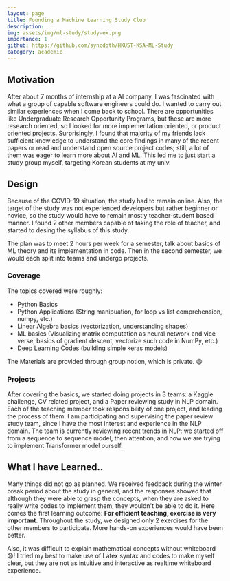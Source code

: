 ```yaml
---
layout: page
title: Founding a Machine Learning Study Club
description:
img: assets/img/ml-study/study-ex.png
importance: 1
github: https://github.com/syncdoth/HKUST-KSA-ML-Study
category: academic
---
```


## Motivation

After about 7 months of internship at a AI company, I was fascinated with what
a group of capable software engineers could do. I wanted to carry out similar
experiences when I come back to school. There are opportunities like
Undergraduate Research Opportunity Programs, but these are more research oriented,
so I looked for more implementation oriented, or product oriented projects.
Surprisingly, I found that majority of my friends lack sufficient knowledge to
understand the core findings in many of the recent papers or read and understand
open source project codes; still, a lot of them was eager to learn more about
AI and ML. This led me to just start a study group myself, targeting Korean students
at my univ.

## Design

Because of the COVID-19 situation, the study had to remain online. Also, the target
of the study was not experienced developers but rather beginner or novice, so the
study would have to remain mostly teacher-student based manner. I found 2 other
members capable of taking the role of teacher, and started to desing the syllabus
of this study.

The plan was to meet 2 hours per week for a semester, talk about basics of ML
theory and its implementation in code. Then in the second semester, we would each
split into teams and undergo projects.

### Coverage
The topics covered were roughly:

* Python Basics
* Python Applications (String manipuation, for loop vs list comprehension, numpy, etc.)
* Linear Algebra basics (vectorization, understanding shapes)
* ML basics (Visualizing matrix computation as neural network and vice verse,
  basics of gradient descent, vectorize such code in NumPy, etc.)
* Deep Learning Codes (building simple keras models)

The Materials are provided through group notion, which is private. :smile:
### Projects

After covering the basics, we started doing projects in 3 teams:
a Kaggle challenge, CV related project, and a Paper reviewing study in NLP domain.
Each of the teaching member took responsibility of one project, and leading the
process of them. I am participating and supervising the paper review study team,
since I have the most interest and experience in the NLP domain. The team is
currently reviewing recent trends in NLP: we started off from a sequence to sequence
model, then attention, and now we are trying to implement Transformer model
ourself.

## What I have Learned..

Many things did not go as planned. We received feedback during the winter break
period about the study in general, and the responses showed that although they
were able to grasp the concepts, when they are asked to really write codes to
implement them, they wouldn't be able to do it. Here comes the first learning
outcome: **For efficient teaching, exercise is very important**. Throughout the
study, we designed only 2 exercises for the other members to participate. More
hands-on experiences would have been better.

Also, it was difficult to explain mathematical concepts without whiteboard :anguished:!
I tried my best to make use of Latex syntax and codes to make myself clear, but
they are not as intuitive and interactive as realtime whiteboard experience.

